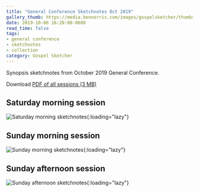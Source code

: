 ```yaml
---
title: "General Conference Sketchnotes Oct 2019"
gallery_thumb: https://media.bennorris.com/images/gospelsketcher/thumbs/oct-19-1-sat-am.jpg
date: 2019-10-06 16:20:00-0600
read_time: false
tags:
- general conference
- sketchnotes
- collection
category: Gospel Sketcher
---
```


Synopsis sketchnotes from October 2019 General Conference.

Download [PDF of all sessions (3 MB)](https://media.bennorris.com/images/gospelsketcher/general-conference/oct-2019/oct-2019-general-conference-sketchnotes.pdf)

## Saturday morning session

![Saturday morning sketchnotes](https://media.bennorris.com/images/gospelsketcher/general-conference/oct-2019/oct-19-1-sat-am.jpg){:loading="lazy"}

## Sunday morning session

![Sunday morning sketchnotes](https://media.bennorris.com/images/gospelsketcher/general-conference/oct-2019/oct-19-4-sun-am.jpg){:loading="lazy"}

## Sunday afternoon session

![Sunday afternoon sketchnotes](https://media.bennorris.com/images/gospelsketcher/general-conference/oct-2019/oct-19-5-sun-pm.jpg){:loading="lazy"}
